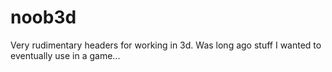 noob3d
======

Very rudimentary headers for working in 3d. Was long ago stuff I wanted to eventually use in a game...